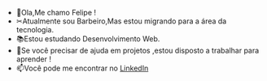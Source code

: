 - 👋Ola,Me chamo Felipe ! 
- ✂Atualmente sou Barbeiro,Mas estou migrando para a área da tecnologia.
- 📚Estou estudando Desenvolvimento Web.
- 💼Se você  precisar de ajuda em projetos ,estou disposto a  trabalhar para aprender !
- 📫Você pode  me encontrar  no  [LinkedIn](https://www.linkedin.com/in/felipe-luiz-b83939261/)
<!--
**FelipeLuiiz/FelipeLuiiz** is a ✨ _special_ ✨ repository because its `README.md` (this file) appears on your GitHub profile.



